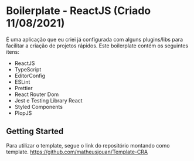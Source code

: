 # Boilerplate - ReactJS (Criado 11/08/2021)

É uma aplicação que eu criei já configurada com alguns plugins/libs para facilitar a criação de projetos rápidos. Este boilerplate contém os seguintes itens:
 - ReactJS
 - TypeScript
 - EditorConfig
 - ESLint
 - Prettier
 - React Router Dom
 - Jest e Testing Library React
 - Styled Components
 - PlopJS

## Getting Started

Para utilizar o template, segue o link do repositório montando como template.
https://github.com/matheusjouan/Template-CRA
